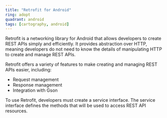 ```yaml
---
title: "Retrofit for Android"
ring: adopt
quadrant: android
tags: [cartography, android]
---
```


<p>Retrofit is a networking library for Android that allows developers to create REST APIs simply and efficiently. It provides abstraction over HTTP, meaning developers do not need to know the details of manipulating HTTP to create and manage REST APIs.</p>

<p>Retrofit offers a variety of features to make creating and managing REST APIs easier, including:</p>

<ul>
<li>Request management</li>
<li>Response management</li>
<li>Integration with Gson</li>
</ul>

<p>To use Retrofit, developers must create a service interface. The service interface defines the methods that will be used to access REST API resources.</p>
